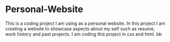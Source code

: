 # Personal-Website
This is a coding project I am using as a personal website. In this project I am creating a website to showcase aspects about my self such as resume, work history and past projects. I am coding this project in css and html.
bb

